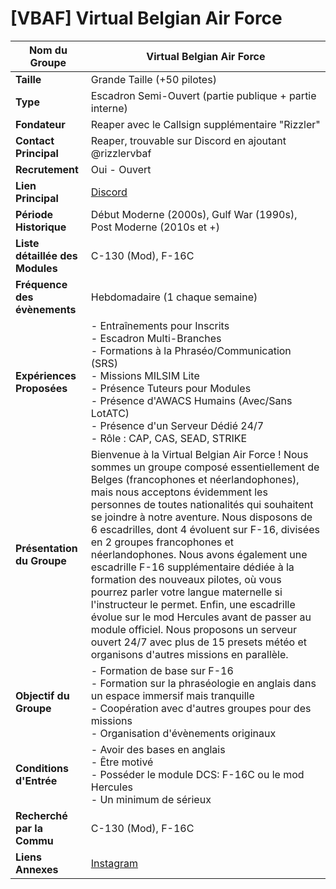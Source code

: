 # [VBAF] Virtual Belgian Air Force

| **Nom du Groupe**              | Virtual Belgian Air Force                              |
|--------------------------------|--------------------------------------------------------|
| **Taille**                     | Grande Taille (+50 pilotes)                            |
| **Type**                       | Escadron Semi-Ouvert (partie publique + partie interne)|
| **Fondateur**                  | Reaper avec le Callsign supplémentaire "Rizzler"      |
| **Contact Principal**          | Reaper, trouvable sur Discord en ajoutant @rizzlervbaf|
| **Recrutement**                | Oui - Ouvert                                          |
| **Lien Principal**             | [Discord](https://discord.gg/mjVqwGSzfV)              |
| **Période Historique**         | Début Moderne (2000s), Gulf War (1990s), Post Moderne (2010s et +)|
| **Liste détaillée des Modules**| C-130 (Mod), F-16C                                    |
| **Fréquence des évènements**  | Hebdomadaire (1 chaque semaine)                       |
| **Expériences Proposées**      | - Entraînements pour Inscrits<br/>- Escadron Multi-Branches<br/>- Formations à la Phraséo/Communication (SRS)<br/>- Missions MILSIM Lite<br/>- Présence Tuteurs pour Modules<br/>- Présence d'AWACS Humains (Avec/Sans LotATC)<br/>- Présence d'un Serveur Dédié 24/7<br/>- Rôle : CAP, CAS, SEAD, STRIKE|
| **Présentation du Groupe**     | Bienvenue à la Virtual Belgian Air Force ! Nous sommes un groupe composé essentiellement de Belges (francophones et néerlandophones), mais nous acceptons évidemment les personnes de toutes nationalités qui souhaitent se joindre à notre aventure. Nous disposons de 6 escadrilles, dont 4 évoluent sur F-16, divisées en 2 groupes francophones et néerlandophones. Nous avons également une escadrille F-16 supplémentaire dédiée à la formation des nouveaux pilotes, où vous pourrez parler votre langue maternelle si l'instructeur le permet. Enfin, une escadrille évolue sur le mod Hercules avant de passer au module officiel. Nous proposons un serveur ouvert 24/7 avec plus de 15 presets météo et organisons d'autres missions en parallèle.|
| **Objectif du Groupe**         | - Formation de base sur F-16<br/>- Formation sur la phraséologie en anglais dans un espace immersif mais tranquille<br/>- Coopération avec d'autres groupes pour des missions<br/>- Organisation d'évènements originaux|
| **Conditions d'Entrée**        | - Avoir des bases en anglais<br/>- Être motivé<br/>- Posséder le module DCS: F-16C ou le mod Hercules<br/>- Un minimum de sérieux|
| **Recherché par la Commu**    | C-130 (Mod), F-16C                                    |
| **Liens Annexes**              | [Instagram](https://www.instagram.com/dcsvbaf/)       |
